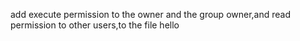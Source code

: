 add execute permission to the owner and the group owner,and read permission to other users,to the file hello
